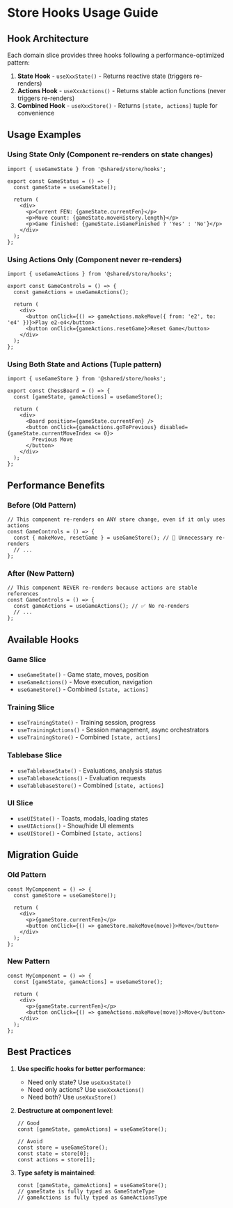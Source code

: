 # Store Hooks Usage Guide

## Hook Architecture

Each domain slice provides three hooks following a performance-optimized pattern:

1. **State Hook** - `useXxxState()` - Returns reactive state (triggers re-renders)
2. **Actions Hook** - `useXxxActions()` - Returns stable action functions (never triggers re-renders)
3. **Combined Hook** - `useXxxStore()` - Returns `[state, actions]` tuple for convenience

## Usage Examples

### Using State Only (Component re-renders on state changes)

```tsx
import { useGameState } from '@shared/store/hooks';

export const GameStatus = () => {
  const gameState = useGameState();

  return (
    <div>
      <p>Current FEN: {gameState.currentFen}</p>
      <p>Move count: {gameState.moveHistory.length}</p>
      <p>Game finished: {gameState.isGameFinished ? 'Yes' : 'No'}</p>
    </div>
  );
};
```

### Using Actions Only (Component never re-renders)

```tsx
import { useGameActions } from '@shared/store/hooks';

export const GameControls = () => {
  const gameActions = useGameActions();

  return (
    <div>
      <button onClick={() => gameActions.makeMove({ from: 'e2', to: 'e4' })}>Play e2-e4</button>
      <button onClick={gameActions.resetGame}>Reset Game</button>
    </div>
  );
};
```

### Using Both State and Actions (Tuple pattern)

```tsx
import { useGameStore } from '@shared/store/hooks';

export const ChessBoard = () => {
  const [gameState, gameActions] = useGameStore();

  return (
    <div>
      <Board position={gameState.currentFen} />
      <button onClick={gameActions.goToPrevious} disabled={gameState.currentMoveIndex <= 0}>
        Previous Move
      </button>
    </div>
  );
};
```

## Performance Benefits

### Before (Old Pattern)

```tsx
// This component re-renders on ANY store change, even if it only uses actions
const GameControls = () => {
  const { makeMove, resetGame } = useGameStore(); // 🔴 Unnecessary re-renders
  // ...
};
```

### After (New Pattern)

```tsx
// This component NEVER re-renders because actions are stable references
const GameControls = () => {
  const gameActions = useGameActions(); // ✅ No re-renders
  // ...
};
```

## Available Hooks

### Game Slice

- `useGameState()` - Game state, moves, position
- `useGameActions()` - Move execution, navigation
- `useGameStore()` - Combined `[state, actions]`

### Training Slice

- `useTrainingState()` - Training session, progress
- `useTrainingActions()` - Session management, async orchestrators
- `useTrainingStore()` - Combined `[state, actions]`

### Tablebase Slice

- `useTablebaseState()` - Evaluations, analysis status
- `useTablebaseActions()` - Evaluation requests
- `useTablebaseStore()` - Combined `[state, actions]`

### UI Slice

- `useUIState()` - Toasts, modals, loading states
- `useUIActions()` - Show/hide UI elements
- `useUIStore()` - Combined `[state, actions]`

## Migration Guide

### Old Pattern

```tsx
const MyComponent = () => {
  const gameStore = useGameStore();

  return (
    <div>
      <p>{gameStore.currentFen}</p>
      <button onClick={() => gameStore.makeMove(move)}>Move</button>
    </div>
  );
};
```

### New Pattern

```tsx
const MyComponent = () => {
  const [gameState, gameActions] = useGameStore();

  return (
    <div>
      <p>{gameState.currentFen}</p>
      <button onClick={() => gameActions.makeMove(move)}>Move</button>
    </div>
  );
};
```

## Best Practices

1. **Use specific hooks for better performance**:
   - Need only state? Use `useXxxState()`
   - Need only actions? Use `useXxxActions()`
   - Need both? Use `useXxxStore()`

2. **Destructure at component level**:

   ```tsx
   // Good
   const [gameState, gameActions] = useGameStore();

   // Avoid
   const store = useGameStore();
   const state = store[0];
   const actions = store[1];
   ```

3. **Type safety is maintained**:
   ```tsx
   const [gameState, gameActions] = useGameStore();
   // gameState is fully typed as GameStateType
   // gameActions is fully typed as GameActionsType
   ```
